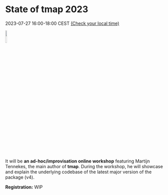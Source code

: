# State of tmap 2023

2023-07-27 16:00-18:00 CEST [(Check your local time)](http://www.worldtimebuddy.com/event?lid=3088171,2759794,2644688,5128581,5368361,1850147,2158177&h=3088171&sts=28173480&sln=16-18&a=show&euid=b1b29ee5-6248-2e54-8972-205b335dcf64)

<img src="https://user-images.githubusercontent.com/3457131/78889069-479c5480-7a63-11ea-9d76-e8a0acc55c3f.png" width=10% height=10%>

It will be **an ad-hoc/improvisation online workshop** featuring Martijn Tennekes, the main author of **tmap**.
During the workshop, he will showcase and explain the underlying codebase of the latest major version of the package (v4).

**Registration:** WIP